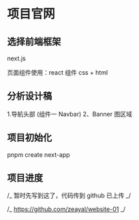 # 项目官网

## 选择前端框架

next.js

页面组件使用：react 组件 css + html

## 分析设计稿

1.导航头部 (组件一 Navbar)
2、Banner 图区域

## 项目初始化

pnpm create next-app

## 项目进度

/_ 暂时先写到这了，代码传到 github 已上传 _/

/_ https://github.com/zeayal/website-01 _/
